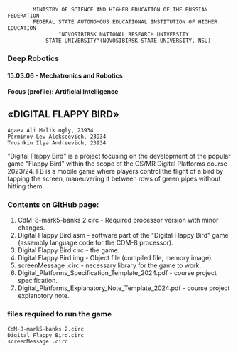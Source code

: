             MINISTRY OF SCIENCE AND HIGHER EDUCATION OF THE RUSSIAN FEDERATION
            FEDERAL STATE AUTONOMOUS EDUCATIONAL INSTITUTION OF HIGHER EDUCATION
                    "NOVOSIBIRSK NATIONAL RESEARCH UNIVERSITY
                STATE UNIVERSITY"(NOVOSIBIRSK STATE UNIVERSITY, NSU)

### Deep Robotics
#### 15.03.06 - Mechatronics and Robotics
#### Focus (profile): Artificial Intelligence

## «DIGITAL FLAPPY BIRD»

    Agaev Ali Malik ogly, 23934
    Perminov Lev Alekseevich, 23934
    Trushkin Ilya Andreevich, 23934



"Digital Flappy Bird" is a project focusing on the development of the popular game "Flappy
Bird" within the scope of the CS/MR Digital Platforms course 2023/24. FB is a mobile game where players control the flight of a bird by tapping the screen, maneuvering it
between rows of green pipes without hitting them.

### Contents on GitHub page:
1. CdM-8-mark5-banks 2.circ - Required processor version with minor changes.
2. Digital Flappy Bird.asm - software part of the "Digital Flappy Bird" game (assembly language code for the CDM-8 processor).
3. Digital Flappy Bird.circ - the game.
4. Digital Flappy Bird.img - Object file (compiled file, memory image).
5. screenMessage .circ - necessary library for the game to work.
6. Digital_Platforms_Specification_Template_2024.pdf - course project specification.
7. Digital_Platforms_Explanatory_Note_Template_2024.pdf - course project explanotory note.


### files required to run the game
    CdM-8-mark5-banks 2.circ 
    Digital Flappy Bird.circ 
    screenMessage .circ

